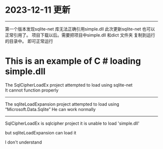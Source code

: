 # 2023-12-11 更新
----------------------------------
第一个版本发现sqlite-net 库无法正确引用simple.dll
此次更新sqlite-net 也可以正常引用了。
项目下载以后。需要把项目中simple.dll 和dict 文件夹 复制到运行的目录中。 即可正常运行

# This is an example of C # loading simple.dll

The SqlCipherLoadEx project attempted to load using sqlite-net  
It cannot function properly

-----------------------
The sqliteLoadExpansion project attempted to load using “Microsoft.Data.Sqlite”
He can work normally


---------------------------
SqlCipherLoadEx is sqlcipher project it is unable to load 'simple.dll'

but sqliteLoadExpansion can load it

I don't understand


